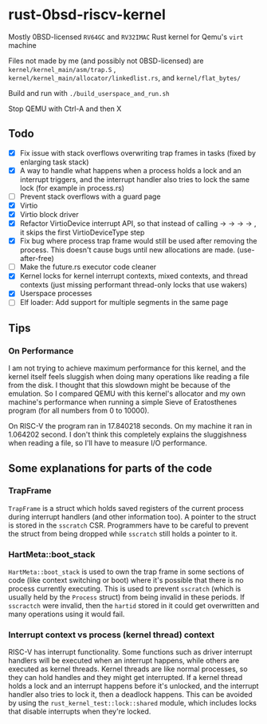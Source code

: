 # rust-0bsd-riscv-kernel

Mostly 0BSD-licensed `RV64GC` and `RV32IMAC` Rust kernel for Qemu's `virt` machine

Files not made by me (and possibly not 0BSD-licensed) are `kernel/kernel_main/asm/trap.S` , `kernel/kernel_main/allocator/linkedlist.rs`, and `kernel/flat_bytes/`

Build and run with `./build_userspace_and_run.sh`

Stop QEMU with Ctrl-A and then X

## Todo

- [X] Fix issue with stack overflows overwriting trap frames in tasks (fixed by enlarging task stack)
- [X] A way to handle what happens when a process holds a lock and an interrupt triggers, and the interrupt handler also tries to lock the same lock (for example in process.rs)
- [ ] Prevent stack overflows with a guard page
- [X] Virtio
- [X] Virtio block driver
- [X] Refactor VirtioDevice interrupt API, so that instead of calling <interrupt handler> -> <VirtioDeviceType> -> <VirtioDevice> -> <Waker> -> <VirtioDeviceType>, it skips the first VirtioDeviceType step
- [X] Fix bug where process trap frame would still be used after removing the process. This doesn't cause bugs until new allocations are made. (use-after-free)
- [ ] Make the future.rs executor code cleaner
- [X] Kernel locks for kernel interrupt contexts, mixed contexts, and thread contexts (just missing performant thread-only locks that use wakers)
- [X] Userspace processes
- [ ] Elf loader: Add support for multiple segments in the same page

## Tips

### On Performance

I am not trying to achieve maximum performance for this kernel, and the kernel itself feels sluggish when doing many operations like reading a file from the disk. I thought that this slowdown might be because of the emulation. So I compared QEMU with this kernel's allocator and my own machine's performance when running a simple Sieve of Eratosthenes program (for all numbers from 0 to 10000). 

On RISC-V the program ran in 17.840218 seconds. On my machine it ran in 1.064202 second. I don't think this completely explains the sluggishness when reading a file, so I'll have to measure I/O performance.

## Some explanations for parts of the code

### TrapFrame

`TrapFrame` is a struct which holds saved registers of the current process during interrupt handlers (and other information too). A pointer to the struct is stored in the `sscratch` CSR. Programmers have to be careful to prevent the struct from being dropped while `sscratch` still holds a pointer to it.

### HartMeta::boot_stack

`HartMeta::boot_stack` is used to own the trap frame in some sections of code (like context switching or boot) where it's possible that there is no process currently executing. This is used to prevent `sscratch` (which is usually held by the `Process` struct) from being invalid in these periods. If `sscractch` were invalid, then the `hartid` stored in it could get overwritten and many operations using it would fail.

### Interrupt context vs process (kernel thread) context

RISC-V has interrupt functionality. Some functions such as driver interrupt handlers will be executed when an interrupt happens, while others are executed as kernel threads. Kernel threads are like normal processes, so they can hold handles and they might get interrupted. If a kernel thread holds a lock and an interrupt happens before it's unlocked, and the interrupt handler also tries to lock it, then a deadlock happens. This can be avoided by using the `rust_kernel_test::lock::shared` module, which includes locks that disable interrupts when they're locked.
